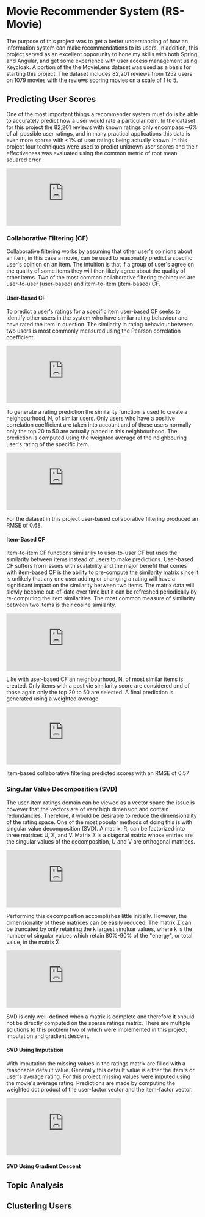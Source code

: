 # Movie Recommender System (RS-Movie)

The purpose of this project was to get a better understanding of how an information system can make recommendations to its users. In addition, this project served as an excellent opporunity to hone my skills with both Spring and Angular, and get some experience with user access management using Keycloak. A portion of the the MovieLens dataset was used as a basis for starting this project. The dataset includes 82,201 reviews from 1252 users on 1079 movies with the reviews scoring movies on a scale of 1 to 5.


## Predicting User Scores

One of the most important things a recommender system must do is be able to accurately predict how a user would rate a particular item. In the dataset for this project the 82,201 reviews with known ratings only encompass ~6% of all possible user ratings, and in many practical applications this data is even more sparse with <1% of user ratings being actually known. In this project four techniques were used to predict unknown user scores and their effectiveness was evaluated using the common metric of root mean squared error. 

![RMSE]

### Collaborative Filtering (CF)

Collaborative filtering works by assuming that other user's opinions about an item, in this case a movie, can be used to reasonably predict a specific user's opinion on an item. The intuition is that if a group of user's agree on the quality of some items they will then likely agree about the quality of other items. Two of the most common collaborative filtering techinques are user-to-user (user-based) and item-to-item (item-based) CF.

#### User-Based CF

To predict a user's ratings for a specific item user-based CF seeks to identify other users in the system who have similar rating behaviour and have rated the item in question. The similarity in rating behaviour between two users is most commonly measured using the Pearson correlation coefficient.

![User_Based_CF_Similarity]

To generate a rating prediction the similarity function is used to create a neighbourhood, N, of similar users. Only users who have a positive correlation coefficient are taken into account and of those users normally only the top 20 to 50 are actually placed in this neighbourhood. The prediction is computed using the weighted average of the neighbouring user's rating of the specific item.

![User_Based_CF_Prediction]

For the dataset in this project user-based collaborative filtering produced an RMSE of 0.68.

#### Item-Based CF

Item-to-item CF functions similariliy to user-to-user CF but uses the similarity between items instead of users to make predictions. User-based CF suffers from issues with scalability and the major benefit that comes with item-based CF is the ability to pre-compute the similarity matrix since it is unlikely that any one user adding or changing a rating will have a significant impact on the similarity between two items. The matrix data will slowly become out-of-date over time but it can be refreshed periodically by re-computing the item similarities. The most common measure of similarity between two items is their cosine similarity.

![Item_Based_CF_Similarity]

Like with user-based CF an neighbourhood, N, of most similar items is created. Only items with a postivie similarity score are considered and of those again only the top 20 to 50 are selected. A final prediction is generated using a weighted average.

![Item_Based_CF_Prediction]

Item-based collaborative filtering predicted scores with an RMSE of 0.57

### Singular Value Decomposition (SVD)

The user-item ratings domain can be viewed as a vector space the issue is however that the vectors are of very high dimension and contain redundancies. Therefore, it would be desirable to reduce the dimensionality of the rating space. One of the most popular methods of doing this is with singular value decomposition (SVD). A matrix, R, can be factorized into three matrices U, Σ, and V. Matrix Σ is a diagonal matrix whose entries are the singular values of the decomposition, U and V are orthogonal matrices.

![SVD]

Performing this decomposition accomplishes little initially. However, the dimensionality of these matrices can be easily reduced. The matrix Σ can be truncated by only retaining the k largest singluar values, where k is the number of singular values which retain 80%-90% of the "energy", or total value, in the matrix Σ.

![SVD_Approximation]

SVD is only well-defined when a matrix is complete and therefore it should not be directly computed on the sparse ratings matrix. There are multiple solutions to this problem two of which were implemented in this project; imputation and gradient descent.

#### SVD Using Imputation

With imputation the missing values in the ratings matrix are filled with a reasonable default value. Generally this default value is either the item's or user's average rating. For this project missing values were imputed using the movie's average rating. Predictions are made by computing the weighted dot product of the user-factor vector and the item-factor vector.

![SVD_Prediction]

#### SVD Using Gradient Descent


## Topic Analysis


## Clustering Users


[RMSE]: https://latex.codecogs.com/gif.latex?RMSE%3D%5Csqrt%7B%5Cfrac%7B%5Csum_%7B%28u%2Cm%29%5Cin%7BR%7D%7D%28r_%7Bu%2Cm%7D-%5Chat%7Br%7D_%7Bu%2Cm%7D%29%5E2%7D%7B%7CR%7C%7D%7D%20%5C%5C%5C%5C%20%5Cindent%20R%20%3D%20set%5C%3Aof%5C%3Aactual%5C%3Aratings%20%5C%5C%5C%5C%20%5Cindent%20r_%7Bu%2Cm%7D%20%3D%20actual%5C%3Arating%5C%3Aof%5C%3Amovie%5C%3Am%5C%3Aby%5C%3Auser%5C%3Au%20%5C%5C%5C%5C%20%5Cindent%20%5Chat%7Br%7D_%7Bu%2Cm%7D%3D%20predicted%5C%3Arating%5C%3Aof%5C%3Amovie%5C%3Am%5C%3Aby%5C%3Auser%5C%3Au

[User_Based_CF_Similarity]: https://latex.codecogs.com/gif.latex?sim%28u%2Cv%29%3D%5Cfrac%7B%5Csum_%7Bi%20%5Cin%20I%7D%28r_%7Bu%2Ci%7D-%5Cbar%7Br%7D_u%29%28r_%7Bv%2Ci%7D-%5Cbar%7Br%7D_v%29%7D%7B%5Csqrt%7B%5Csum_%7Bi%20%5Cin%20I%7D%28r_%7Bu%2Ci%7D-%5Cbar%7Br%7D_u%29%5E2%7D%5Csqrt%7B%5Csum_%7Bi%20%5Cin%20I%7D%28r_%7Bv%2Ci%7D-%5Cbar%7Br%7D_v%29%5E2%7D%7D%20%5C%5C%5C%5C%20%5Cindent%20I%3DI_u%20%5Ccap%20I_v%3Dset%5C%3Aof%5C%3Aall%5C%3Aitems%5C%3Arated%5C%3Aby%5C%3Aboth%5C%3Ausers%20%5C%5C%5C%5C%20%5Cindent%20r_%7Bu%2Ci%7D%3Drating%5C%3Aof%5C%3Aitem%5C%3Ai%5C%3Aby%5C%3Auser%5C%3Au%20%5C%5C%5C%5C%20%5Cindent%20%5Cbar%7Br%7D_u%3Daverage%5C%3Arating%5C%3Agiven%5C%3Aby%5C%3Auser%5C%3Au%20%5C%5C%5C%5C%20%5Cindent%20r_%7Bv%2Ci%7D%3Drating%5C%3Aof%5C%3Aitem%5C%3Ai%5C%3Aby%5C%3Auser%5C%3Av%20%5C%5C%5C%5C%20%5Cindent%20%5Cbar%7Br%7D_v%3Daverage%5C%3Arating%5C%3Agiven%5C%3Aby%5C%3Auser%5C%3Av

[User_Based_CF_Prediction]: https://latex.codecogs.com/gif.latex?p_%7Bu%2Ci%7D%3D%5Cbar%7Br%7D_u&plus;%5Cfrac%7B%5Csum_%7Bu%5E%5Cprime%20%5Cin%20N%7Dsim%28u%2Cu%5E%5Cprime%29%28r_%7Bu%5E%5Cprime%2Ci%7D-%5Cbar%7Br%7D_%7Bu%5E%5Cprime%7D%29%7D%7B%5Csum_%7Bu%5E%5Cprime%20%5Cin%20N%7Dsim%28u%2Cu%5E%5Cprime%29%7D%20%5C%5C%5C%5C%20%5Cindent%20p_%7Bu%2Ci%7D%3Dpredicted%5C%3Arating%5C%3Aof%5C%3Aitem%5C%3Ai%5C%3Aby%5C%3Auser%5C%3Au%20%5C%5C%5C%5C%20%5Cindent%20N%3Dneighbourhood%5C%3Aof%5C%3Asimilar%5C%3Ausers%20%5C%5C%5C%5C%20%5Cindent%20%5Cbar%7Br%7D_u%3Daverage%5C%3Arating%5C%3Agiven%5C%3Aby%5C%3Auser%5C%3Au%20%5C%5C%5C%5C%20%5Cindent%20sim%28u%2Cu%5E%5Cprime%29%3Dsimilarity%5C%3Abetween%5C%3Ausers%5C%3Au%5C%3Aand%5C%3Au%5E%5Cprime%20%5C%5C%5C%5C%20%5Cindent%20r_%7Bu%5E%5Cprime%2Ci%7D%3Drating%5C%3Aof%5C%3Aitem%5C%3Ai%5C%3Aby%5C%3Auser%5C%3Au%5E%5Cprime%20%5C%5C%5C%5C%20%5Cindent%20%5Cbar%7Br%7D_%7Bu%5E%5Cprime%7D%3Daverage%5C%3Arating%5C%3Agiven%5C%3Aby%5C%3Auser%5C%3Au%5E%5Cprime

[Item_Based_CF_Similarity]: https://latex.codecogs.com/gif.latex?sim%28%5Cvec%7Ba%7D%2C%5Cvec%7Bb%7D%29%20%3D%20%5Cfrac%7B%5Cvec%7Ba%7D%5Cbullet%5Cvec%7Bb%7D%7D%7B%7C%7C%5Cvec%7Ba%7D%7C%7C%5Ccdot%7C%7C%5Cvec%7Bb%7D%7C%7C%7D%20%5C%5C%5C%5C%20%5Cindent%20%5Cvec%7Ba%7D%3Drating%5C%3Avector%5C%3Afor%5C%3Aitem%5C%3Aa%20%5C%5C%5C%5C%20%5Cindent%20%5Cvec%7Bb%7D%3Drating%5C%3Avector%5C%3Afor%5C%3Aitem%5C%3Ab%20%5C%5C%5C%5C%5C%5C%20%5Cindent%20Adjusted%5C%3Acosine%5C%3Asimilarity%20%5C%5C%5C%5C%20%5Cindent%20sim%28%5Cvec%7Ba%7D%2C%5Cvec%7Bb%7D%29%20%3D%20%5Cfrac%7B%5Csum_%7Bu%20%5Cin%20U%7D%28r_%7Bu%2Ca%7D-%5Cbar%7Br%7D_u%29%28r_%7Bu%2Cb%7D-%5Cbar%7Br%7D_u%29%7D%7B%5Csqrt%7B%5Csum_%7Bu%20%5Cin%20U%7D%28r_%7Bu%2Ca%7D-%5Cbar%7Br%7D_u%29%5E2%7D%5Csqrt%7B%5Csum_%7Bu%20%5Cin%20U%7D%28r_%7Bu%2Cb%7D-%5Cbar%7Br%7D_u%29%5E2%7D%7D%20%5C%5C%5C%5C%20%5Cindent%20U%3Dset%5C%3Aof%5C%3Ausers%5C%3Awho%5C%3Ahave%5C%3Arated%5C%3Aboth%5C%3Aitems%20%5C%5C%5C%5C%20%5Cindent%20r_%7Bu%2Ca%7D%3Drating%5C%3Aof%5C%3Aitem%5C%3Aa%5C%3Aby%5C%3Auser%5C%3Au%20%5C%5C%5C%5C%20%5Cindent%20r_%7Bu%2Cb%7D%3Drating%5C%3Aof%5C%3Aitem%5C%3Ab%5C%3Aby%5C%3Auser%5C%3Au%20%5C%5C%5C%5C%20%5Cindent%20%5Cbar%7Br%7D_u%3Daverage%5C%3Arating%5C%3Agiven%5C%3Aby%5C%3Auser%5C%3Au

[Item_Based_CF_Prediction]: https://latex.codecogs.com/gif.latex?p_%7Bu%2Ci%7D%20%3D%20%5Cfrac%7B%5Csum_%7Bi%5E%5Cprime%20%5Cin%20N%7Dsim%28i%2Ci%5E%5Cprime%29r_%7Bu%2Ci%5E%5Cprime%7D%7D%7B%5Csum_%7Bi%5E%5Cprime%20%5Cin%20N%7Dsim%28i%2Ci%5E%5Cprime%29%7D%20%5C%5C%5C%5C%20%5Cindent%20p_%7Bu%2Ci%7D%3Dpredicted%5C%3Arating%5C%3Aof%5C%3Aitem%5C%3Ai%5C%3Aby%5C%3Auser%5C%3Au%5C%5C%5C%5C%20%5Cindent%20N%3Dnegihbourhood%5C%3Aof%5C%3Asimilar%5C%3Aitems%20%5C%5C%5C%5C%20%5Cindent%20sim%28i%2Ci%5E%5Cprime%29%3Dsimilarity%5C%3Abetween%5C%3Aitems%5C%3Ai%5C%3Aand%5C%3Ai%5E%5Cprime%20%5C%5C%5C%5C%20%5Cindent%20r_%7Bu%2Ci%5E%5Cprime%7D%3Drating%5C%3Aof%5C%3Aitem%5C%3Ai%5E%5Cprime%5C%3Aby%5C%3Auser%5C%3Au

[SVD]: https://latex.codecogs.com/gif.latex?Singular%5C%3Avalue%5C%3Adecomposition%5C%3Aof%5C%3Amatrix%5C%3AR%20%5C%5C%5C%5C%20%5Cindent%20R%3DU%20%5CSigma%20V%5ET%20%5C%5C%20%5Cindent%20R%20%5Cin%20%5Cmathbb%7BR%7D%5E%7Bu%20%5Ctimes%20m%7D%20%5C%5C%20%5Cindent%20U%20%5Cin%20%5Cmathbb%7BR%7D%5E%7Bu%20%5Ctimes%20u%7D%20%5C%5C%20%5Cindent%20%5CSigma%20%5Cin%20%5Cmathbb%7BR%7D%5E%7Bu%20%5Ctimes%20m%7D%20%5C%5C%20%5Cindent%20V%5ET%20%5Cin%20%5Cmathbb%7BR%7D%5E%7Bm%20%5Ctimes%20m%7D%20%5C%5C%5C%5C%20%5Cindent%20u%3Dnumber%5C%3Aof%5C%3Ausers%20%5C%5C%20%5Cindent%20m%3Dnumber%5C%3Aof%5C%3Amovies

[SVD_Approximation]: https://latex.codecogs.com/gif.latex?Rank%5C%21-%5C%21k%5C%3Aapproximation%5C%3Aof%5C%3Amatrix%5C%3AR%20%5C%5C%5C%5C%20%5Cindent%20%5Chat%7BR%7D%3DU%20%5CSigma%20V%5ET%20%5C%5C%20%5Cindent%20R%20%5Cin%20%5Cmathbb%7BR%7D%5E%7Bu%20%5Ctimes%20m%7D%20%5C%5C%20%5Cindent%20U%20%5Cin%20%5Cmathbb%7BR%7D%5E%7Bu%20%5Ctimes%20k%7D%20%5C%5C%20%5Cindent%20%5CSigma%20%5Cin%20%5Cmathbb%7BR%7D%5E%7Bk%20%5Ctimes%20k%7D%20%5C%5C%20%5Cindent%20V%5ET%20%5Cin%20%5Cmathbb%7BR%7D%5E%7Bk%20%5Ctimes%20m%7D%20%5C%5C

[SVD_Prediction]: https://latex.codecogs.com/gif.latex?p_%7Bu%2Ci%7D%3DU_uI_i%20%5C%5C%5C%5C%20%5Cindent%20R%3DU%20%5CSigma%20V%5ET%20%5C%5C%20%5Cindent%20U%20%3D%20U%20%5C%5C%20%5Cindent%20I%20%3D%20%5CSigma%20V%5ET%5C%5C%5C%5C%20%5Cindent%20U_u%3Du%5E%7Bth%7D%5C%3Arow%5C%3Aof%5C%3Amatrix%5C%3AU%20%5C%5C%20%5Cindent%20I_i%3Di%5E%7Bth%7D%5C%3Acolumn%5C%3Aof%5C%3Amatrix%5C%3AI
